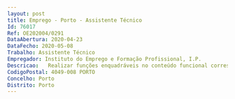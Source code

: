 ```yaml
--- 
layout: post
title: Emprego - Porto - Assistente Técnico
Id: 76017
Ref: OE202004/0291
DataAbertura: 2020-04-23
DataFecho: 2020-05-08
Trabalho: Assistente Técnico
Empregador: Instituto do Emprego e Formação Profissional, I.P.
Descricao:   Realizar funções enquadráveis no conteúdo funcional correspondente à categoria de assistente técnico, nomeadamente funções de natureza executiva, de aplicações de métodos e processos, com base em diretivas bem definidas e instruções gerais dos dirigentes e chefias, de grau médio de complexidade, nasáreas de atuação comum e instrumentais e nos vários domínios de atuação da Unidade Orgânica, como por exemplo de atendimento ao público, expediente, arquivo e secretaria   Assegurar a transmissão da comunicação entre os vários órgãos e entre estes e os particulares, através do registo, redação, classificação e arquivo de expediente e outras formas de comunicação   Recolher, examinar e conferir elementos constantes dos processos, anotando faltas ou anomalias e providenciar pela sua correção e andamento, através de ofícios, informações ou notas, em conformidade com a legislação existente.
CodigoPostal: 4049-008 PORTO
Concelho: Porto
Distrito: Porto
--- 
```


